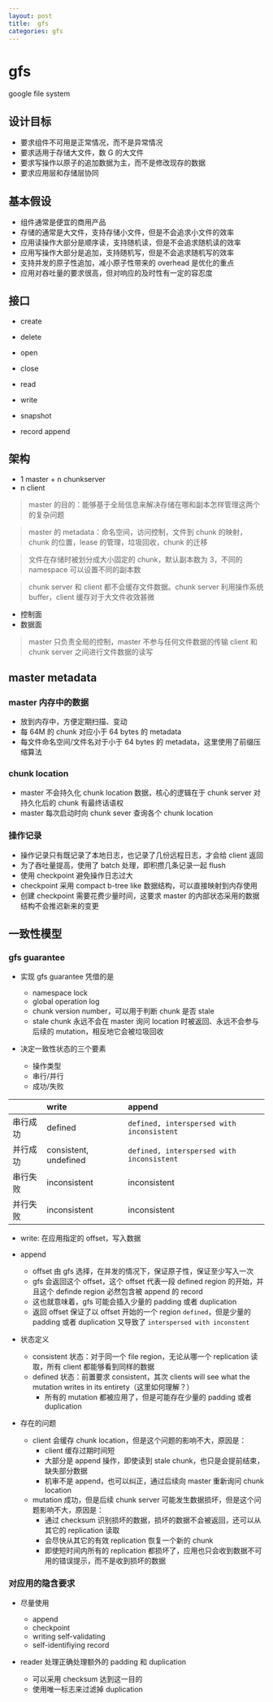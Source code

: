 ```yaml
---
layout: post
title:  gfs
categories: gfs
---
```


# gfs

google file system

## 设计目标

* 要求组件不可用是正常情况，而不是异常情况
* 要求适用于存储大文件，数 G 的大文件
* 要求写操作以原子的追加数据为主，而不是修改现存的数据
* 要求应用层和存储层协同

## 基本假设

* 组件通常是便宜的商用产品
* 存储的通常是大文件，支持存储小文件，但是不会追求小文件的效率
* 应用读操作大部分是顺序读，支持随机读，但是不会追求随机读的效率
* 应用写操作大部分是追加，支持随机写，但是不会追求随机写的效率
* 支持并发的原子性追加，减小原子性带来的 overhead 是优化的重点
* 应用对吞吐量的要求很高，但对响应的及时性有一定的容忍度

## 接口

* create
* delete
* open
* close
* read
* write

* snapshot
* record append

## 架构

* 1 master + n chunkserver
* n client

> master 的目的：能够基于全局信息来解决存储在哪和副本怎样管理这两个的复杂问题

> master 的 metadata：命名空间，访问控制，文件到 chunk 的映射，chunk 的位置，lease 的管理，垃圾回收，chunk 的迁移

> 文件在存储时被划分成大小固定的 chunk，默认副本数为 3，不同的 namespace 可以设置不同的副本数

> chunk server 和 client 都不会缓存文件数据。chunk server 利用操作系统 buffer，client 缓存对于大文件收效甚微

* 控制面
* 数据面

> master 只负责全局的控制，master 不参与任何文件数据的传输
> client 和 chunk server 之间进行文件数据的读写

## master metadata

### master 内存中的数据

* 放到内存中，方便定期扫描、变动
* 每 64M 的 chunk 对应小于 64 bytes 的 metadata
* 每文件命名空间/文件名对于小于 64 bytes 的 metadata，这里使用了前缀压缩算法

### chunk location

* master 不会持久化 chunk location 数据，核心的逻辑在于 chunk server 对持久化后的 chunk 有最终话语权
* master 每次启动时向 chunk sever 查询各个 chunk location

### 操作记录

* 操作记录只有既记录了本地日志，也记录了几份远程日志，才会给 client 返回
* 为了吞吐量提高，使用了 batch 处理，即积攒几条记录一起 flush
* 使用 checkpoint 避免操作日志过大
* checkpoint 采用 compact b-tree like 数据结构，可以直接映射到内存使用
* 创建 checkpoint 需要花费少量时间，这要求 master 的内部状态采用的数据结构不会推迟新来的变更

## 一致性模型

### gfs guarantee

* 实现 gfs guarantee 凭借的是
  * namespace lock
  * global operation log
  * chunk version number，可以用于判断 chunk 是否 stale
  * stale chunk 永远不会在 master 询问 location 时被返回、永远不会参与后续的 mutation，相反地它会被垃圾回收

* 决定一致性状态的三个要素
  * 操作类型
  * 串行/并行
  * 成功/失败

||write|append|
|:-|:-|:-|
|串行成功|defined|`defined, interspersed with inconsistent`|
|并行成功|consistent, undefined|`defined, interspersed with inconsistent`|
|串行失败|inconsistent|inconsistent|
|并行失败|inconsistent|inconsistent|

* write: 在应用指定的 offset，写入数据

* append
  * offset 由 gfs 选择，在并发的情况下，保证原子性，保证至少写入一次
  * gfs 会返回这个 offset，这个 offset 代表一段 defined region 的开始，并且这个 definde region 必然包含被 append 的 record
  * 这也就意味着，gfs 可能会插入少量的 padding 或者 duplication
  * 返回 offset 保证了以 offset 开始的一个 region `defined`，但是少量的 padding 或者 duplication 又导致了 `interspersed with inconstent`

* 状态定义
  * consistent 状态：对于同一个 file region，无论从哪一个 replication 读取，所有 client 都能够看到同样的数据
  * defined 状态：前置要求 consistent，其次 clients will see what the mutation writes in its entirety（这里如何理解？）
    * 所有的 mutation 都被应用了，但是可能存在少量的 padding 或者 duplication

* 存在的问题
  * client 会缓存 chunk location，但是这个问题的影响不大，原因是：
    * client 缓存过期时间短
    * 大部分是 append 操作，即使读到 stale chunk，也只是会提前结束，缺失部分数据
    * 机审不是 append，也可以纠正，通过后续向 master 重新询问 chunk location
  * mutation 成功，但是后续 chunk server 可能发生数据损坏，但是这个问题影响不大，原因是：
    * 通过 checksum 识别损坏的数据，损坏的数据不会被返回，还可以从其它的 replication 读取
    * 会尽快从其它的有效 replication 恢复一个新的 chunk
    * 即使短时间内所有的 replication 都损坏了，应用也只会收到数据不可用的错误提示，而不是收到损坏的数据


### 对应用的隐含要求

* 尽量使用
  * append
  * checkpoint
  * writing self-validating
  * self-identifiying record

* reader 处理正确处理额外的 padding 和 duplication
  * 可以采用 checksum 达到这一目的
  * 使用唯一标志来过滤掉 duplication